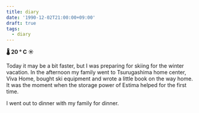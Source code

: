 ```yaml
---
title: diary
date: '1990-12-02T21:00:00+09:00'
draft: true
tags:
  - diary
---
```


**🌡 20 ° C ☀**

Today it may be a bit faster, but I was preparing for skiing for the winter vacation. In the afternoon my family went to Tsurugashima home center, Viva Home, bought ski equipment and wrote a little book on the way home. It was the moment when the storage power of Estima helped for the first time.

I went out to dinner with my family for dinner.
